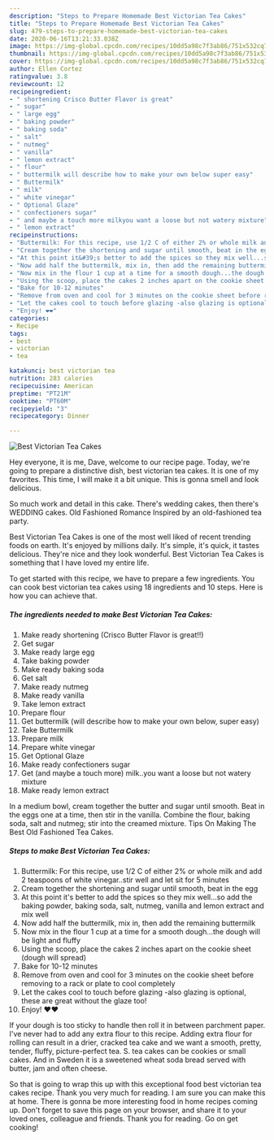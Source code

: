 ```yaml
---
description: "Steps to Prepare Homemade Best Victorian Tea Cakes"
title: "Steps to Prepare Homemade Best Victorian Tea Cakes"
slug: 479-steps-to-prepare-homemade-best-victorian-tea-cakes
date: 2020-06-16T13:21:33.038Z
image: https://img-global.cpcdn.com/recipes/10dd5a98c7f3ab86/751x532cq70/best-victorian-tea-cakes-recipe-main-photo.jpg
thumbnail: https://img-global.cpcdn.com/recipes/10dd5a98c7f3ab86/751x532cq70/best-victorian-tea-cakes-recipe-main-photo.jpg
cover: https://img-global.cpcdn.com/recipes/10dd5a98c7f3ab86/751x532cq70/best-victorian-tea-cakes-recipe-main-photo.jpg
author: Ellen Cortez
ratingvalue: 3.8
reviewcount: 12
recipeingredient:
- " shortening Crisco Butter Flavor is great"
- " sugar"
- " large egg"
- " baking powder"
- " baking soda"
- " salt"
- " nutmeg"
- " vanilla"
- " lemon extract"
- " flour"
- " buttermilk will describe how to make your own below super easy"
- " Buttermilk"
- " milk"
- " white vinegar"
- " Optional Glaze"
- " confectioners sugar"
- " and maybe a touch more milkyou want a loose but not watery mixture"
- " lemon extract"
recipeinstructions:
- "Buttermilk: For this recipe, use 1/2 C of either 2% or whole milk and add 2 teaspoons of white vinegar..stir well and let sit for 5 minutes"
- "Cream together the shortening and sugar until smooth, beat in the egg"
- "At this point it&#39;s better to add the spices so they mix well...so add the baking powder, baking soda, salt, nutmeg, vanilla and lemon extract and mix well"
- "Now add half the buttermilk, mix in, then add the remaining buttermilk"
- "Now mix in the flour 1 cup at a time for a smooth dough...the dough will be light and fluffy"
- "Using the scoop, place the cakes 2 inches apart on the cookie sheet (dough will spread)"
- "Bake for 10-12 minutes"
- "Remove from oven and cool for 3 minutes on the cookie sheet before removing to a rack or plate to cool completely"
- "Let the cakes cool to touch before glazing -also glazing is optional, these are great without the glaze too!"
- "Enjoy! ❤️❤️"
categories:
- Recipe
tags:
- best
- victorian
- tea

katakunci: best victorian tea 
nutrition: 283 calories
recipecuisine: American
preptime: "PT21M"
cooktime: "PT60M"
recipeyield: "3"
recipecategory: Dinner

---
```



![Best Victorian Tea Cakes](https://img-global.cpcdn.com/recipes/10dd5a98c7f3ab86/751x532cq70/best-victorian-tea-cakes-recipe-main-photo.jpg)

Hey everyone, it is me, Dave, welcome to our recipe page. Today, we're going to prepare a distinctive dish, best victorian tea cakes. It is one of my favorites. This time, I will make it a bit unique. This is gonna smell and look delicious.

So much work and detail in this cake. There&#39;s wedding cakes, then there&#39;s WEDDING cakes. Old Fashioned Romance Inspired by an old-fashioned tea party.

Best Victorian Tea Cakes is one of the most well liked of recent trending foods on earth. It's enjoyed by millions daily. It's simple, it's quick, it tastes delicious. They're nice and they look wonderful. Best Victorian Tea Cakes is something that I have loved my entire life.


To get started with this recipe, we have to prepare a few ingredients. You can cook best victorian tea cakes using 18 ingredients and 10 steps. Here is how you can achieve that.

<!--inarticleads1-->

##### The ingredients needed to make Best Victorian Tea Cakes:

1. Make ready  shortening (Crisco Butter Flavor is great!!)
1. Get  sugar
1. Make ready  large egg
1. Take  baking powder
1. Make ready  baking soda
1. Get  salt
1. Make ready  nutmeg
1. Make ready  vanilla
1. Take  lemon extract
1. Prepare  flour
1. Get  buttermilk (will describe how to make your own below, super easy)
1. Take  Buttermilk
1. Prepare  milk
1. Prepare  white vinegar
1. Get  Optional Glaze
1. Make ready  confectioners sugar
1. Get  (and maybe a touch more) milk..you want a loose but not watery mixture
1. Make ready  lemon extract


In a medium bowl, cream together the butter and sugar until smooth. Beat in the eggs one at a time, then stir in the vanilla. Combine the flour, baking soda, salt and nutmeg; stir into the creamed mixture. Tips On Making The Best Old Fashioned Tea Cakes. 

<!--inarticleads2-->

##### Steps to make Best Victorian Tea Cakes:

1. Buttermilk: For this recipe, use 1/2 C of either 2% or whole milk and add 2 teaspoons of white vinegar..stir well and let sit for 5 minutes
1. Cream together the shortening and sugar until smooth, beat in the egg
1. At this point it&#39;s better to add the spices so they mix well...so add the baking powder, baking soda, salt, nutmeg, vanilla and lemon extract and mix well
1. Now add half the buttermilk, mix in, then add the remaining buttermilk
1. Now mix in the flour 1 cup at a time for a smooth dough...the dough will be light and fluffy
1. Using the scoop, place the cakes 2 inches apart on the cookie sheet (dough will spread)
1. Bake for 10-12 minutes
1. Remove from oven and cool for 3 minutes on the cookie sheet before removing to a rack or plate to cool completely
1. Let the cakes cool to touch before glazing -also glazing is optional, these are great without the glaze too!
1. Enjoy! ❤️❤️


If your dough is too sticky to handle then roll it in between parchment paper. I&#39;ve never had to add any extra flour to this recipe. Adding extra flour for rolling can result in a drier, cracked tea cake and we want a smooth, pretty, tender, fluffy, picture-perfect tea. S. tea cakes can be cookies or small cakes. And in Sweden it is a sweetened wheat soda bread served with butter, jam and often cheese. 

So that is going to wrap this up with this exceptional food best victorian tea cakes recipe. Thank you very much for reading. I am sure you can make this at home. There is gonna be more interesting food in home recipes coming up. Don't forget to save this page on your browser, and share it to your loved ones, colleague and friends. Thank you for reading. Go on get cooking!
